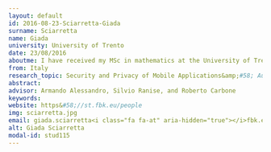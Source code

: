 ```yaml
---
layout: default 
id: 2016-08-23-Sciarretta-Giada
surname: Sciarretta
name: Giada
university: University of Trento
date: 23/08/2016
aboutme: I have received my MSc in mathematics at the University of Trento, Italy. I am currently pursuing a PhD in computer science at the University of Trento and working at the Security &amp; Trust research unit of Fondazione Bruno Kessler on a project related to digital identity and access management for mobile applications.
from: Italy
research_topic: Security and Privacy of Mobile Applications&amp;#58; Authentication and Authorization
abstract: 
advisor: Armando Alessandro, Silvio Ranise, and Roberto Carbone
keywords: 
website: https&#58;//st.fbk.eu/people
img: sciarretta.jpg
email: giada.sciarretta<i class="fa fa-at" aria-hidden="true"></i>fbk.eu
alt: Giada Sciarretta
modal-id: stud115
---
```

